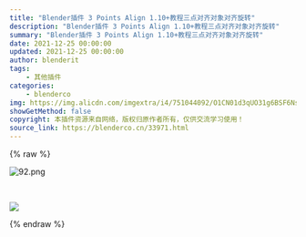 ```yaml
---
title: "Blender插件 3 Points Align 1.10+教程三点对齐对象对齐旋转"
description: "Blender插件 3 Points Align 1.10+教程三点对齐对象对齐旋转"
summary: "Blender插件 3 Points Align 1.10+教程三点对齐对象对齐旋转"
date: 2021-12-25 00:00:00
updated: 2021-12-25 00:00:00
author: blenderit
tags: 
    - 其他插件
categories:
    - blenderco
img: https://img.alicdn.com/imgextra/i4/751044092/O1CN01d3qUO31g6BSF6NsES_!!751044092.png
showGetMethod: false
copyright: 本插件资源来自网络，版权归原作者所有，仅供交流学习使用！
source_link: https://blenderco.cn/33971.html
---
```


{% raw %}
<p><img class="aligncenter" src="https://img.alicdn.com/imgextra/i4/751044092/O1CN01d3qUO31g6BSF6NsES_!!751044092.png" alt="92.png"></p><p> </p><p><img class="aligncenter" src="https://img.alicdn.com/imgextra/i2/2209775705190/O1CN01aiyuHL1oD4J9iy8oR_!!2209775705190.jpg"></p>
<div style="display: none">blenderco</div>
{% endraw %}
